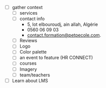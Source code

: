 - [ ] gather context
	- [ ] services
	- [ ] contact info
		- 5, lot elbouroudj, ain allah, Algérie
		- 0560 06 09 03
		- contact.formation@petpecole.com.
	- [ ] Reviews
	- [ ] Logo
	- [ ] Color palette
	- [ ] an event to feature (HR CONNECT)
	- [ ] courses
	- [ ] Imagery
	- [ ] team/teachers

- [ ] Learn about LMS 